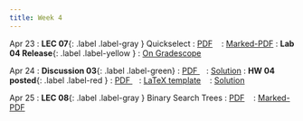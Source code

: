```yaml
---
title: Week 4
---
```


Apr 23
: **LEC 07**{: .label .label-gray } Quickselect
  : [PDF](lectures/07-quickselect/Lec07.pdf) &nbsp;&nbsp;
  : [Marked-PDF](lectures/07-quickselect/Lec07-marked.pdf)
: **Lab 04 Release**{: .label .label-yellow } 
  : [On Gradescope](#)

Apr 24
: **Discussion 03**{: .label .label-green}
  : [PDF ](discussion/discussion-03.pdf) &nbsp;&nbsp;
  : [Solution](discussion/discussion-03-marked.pdf)
: **HW 04 posted**{: .label .label-red }
  : [PDF ](homeworks/HW04/HW04.pdf) &nbsp;&nbsp;
  : [LaTeX template](homeworks/HW04/template.zip) &nbsp;&nbsp;
  : [Solution](#)

Apr 25
: **LEC 08**{: .label .label-gray } Binary Search Trees
  : [PDF](lectures/08-bst/Lec08.pdf) &nbsp;&nbsp;
  : [Marked-PDF](lectures/08-bst/Lec08-marked.pdf)

